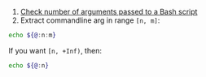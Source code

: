  1. [Check number of arguments passed to a Bash script](https://stackoverflow.com/questions/18568706/check-number-of-arguments-passed-to-a-bash-script)
 2. Extract commandline arg in range `[n, m]`:
 
 ```bash
 echo ${@:n:m}
 ```
 
 If you want `[n, +Inf)`, then:
 
 ```bash
 echo ${@:n}
 ```
